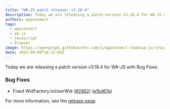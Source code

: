 ```yaml
---
title: "WA-JS patch release: v3.18.4"
description: Today we are releasing a patch version v3.18.4 for WA-JS with Bug Fixes.
authors: wppconnect
tags:
  - wppconnect
  - wa-js
  - javascript
  - browser
image: https://opengraph.githubassets.com/1/wppconnect-team/wa-js/releases/tag/v3.18.4
date: 2025-09-09T18:31:03Z
---
```


Today we are releasing a patch version v3.18.4 for WA-JS with Bug Fixes.

<!--truncate-->

### Bug Fixes

* Fixed WidFactory.toUserWid ([#2882](https://github.com/wppconnect-team/wa-js/issues/2882)) ([e1bd67e](https://github.com/wppconnect-team/wa-js/commit/e1bd67ea5eadb573bcaecd0efcd22bb09878107f))

For more information, see the [release page](https://github.com/wppconnect-team/wa-js/releases/tag/v3.18.4).